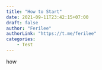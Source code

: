 ```yaml
---
title: "How to Start"
date: 2021-09-11T23:42:15+07:00
draft: false
author: "Ferilee"
authorLink: "https://t.me/ferilee"
categories:
    - Test
---
```

how
